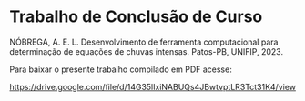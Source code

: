 # Trabalho de Conclusão de Curso

NÓBREGA, A. E. L. Desenvolvimento de ferramenta computacional para determinação de equações de chuvas intensas. Patos-PB, UNIFIP, 2023.

Para baixar o presente trabalho compilado em PDF acesse: 

https://drive.google.com/file/d/14G35lIxiNABUQs4JBwtvptLR3Tct31K4/view



